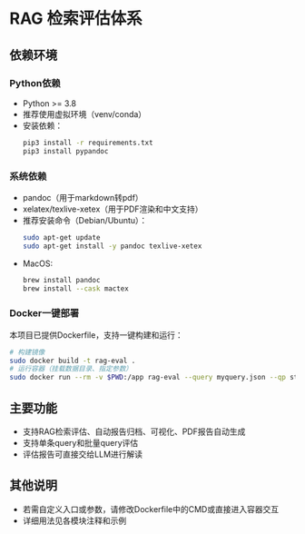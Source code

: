 # RAG 检索评估体系

## 依赖环境

### Python依赖
- Python >= 3.8
- 推荐使用虚拟环境（venv/conda）
- 安装依赖：
  ```bash
  pip3 install -r requirements.txt
  pip3 install pypandoc
  ```

### 系统依赖
- pandoc（用于markdown转pdf）
- xelatex/texlive-xetex（用于PDF渲染和中文支持）
- 推荐安装命令（Debian/Ubuntu）：
  ```bash
  sudo apt-get update
  sudo apt-get install -y pandoc texlive-xetex
  ```
- MacOS:
  ```bash
  brew install pandoc
  brew install --cask mactex
  ```

### Docker一键部署
本项目已提供Dockerfile，支持一键构建和运行：
```bash
# 构建镜像
sudo docker build -t rag-eval .
# 运行容器（挂载数据目录、指定参数）
sudo docker run --rm -v $PWD:/app rag-eval --query myquery.json --qp straightforward --se dense
```

## 主要功能
- 支持RAG检索评估、自动报告归档、可视化、PDF报告自动生成
- 支持单条query和批量query评估
- 评估报告可直接交给LLM进行解读

## 其他说明
- 若需自定义入口或参数，请修改Dockerfile中的CMD或直接进入容器交互
- 详细用法见各模块注释和示例 
